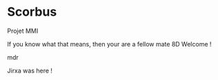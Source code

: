 # Scorbus
Projet MMI

If you know what that means, then your are a fellow mate 8D
Welcome !

mdr

Jirxa was here !